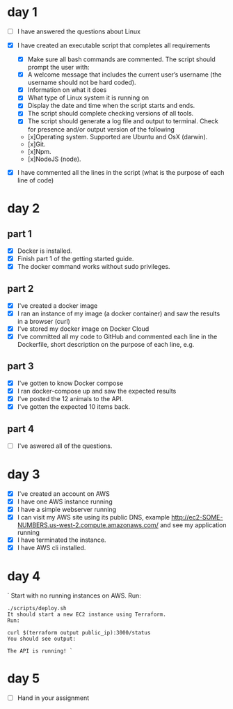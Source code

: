 # day 1
- [ ] I have answered the questions about Linux
- [x] I have created an executable script that completes all requirements
    - [x] Make sure all bash commands are commented.
    The script should prompt the user with:
    - [x] A welcome message that includes the current user’s username (the username should not be hard coded).
    - [x] Information on what it does
    - [x] What type of Linux system it is running on
    - [x] Display the date and time when the script starts and ends.
    - [x] The script should complete checking versions of all tools.
    - [x] The script should generate a log file and output to terminal.
    Check for presence and/or output version of the following
    - [x]Operating system. Supported are Ubuntu and OsX (darwin).
    - [x]Git.
    - [x]Npm.
    - [x]NodeJS (node).
- [x] I have commented all the lines in the script (what is the purpose of each line of code)


# day 2

## part 1
- [x] Docker is installed.
- [x] Finish part 1 of the getting started guide.
- [x] The docker command works without sudo privileges.

## part 2
- [x] I've created a docker image
- [x] I ran an instance of my image (a docker container) and saw the results in a browser (curl)
- [x] I've stored my docker image on Docker Cloud
- [x] I've committed all my code to GitHub and commented each line in the Dockerfile, short description on the purpose of each line, e.g.

## part 3
- [x] I've gotten to know Docker compose
- [x] I ran docker-compose up and saw the expected results
- [x] I've posted the 12 animals to the API.
- [x] I've gotten the expected 10 items back.
## part 4
- [ ] I've aswered all of the questions.


# day 3

- [x] I've created an account on AWS
- [x] I have one AWS instance running
- [x] I have a simple webserver running
- [x] I can visit my AWS site using its public DNS, example http://ec2-SOME-NUMBERS.us-west-2.compute.amazonaws.com/ and see my application running
- [x] I have terminated the instance.
- [x] I have AWS cli installed.

# day 4
`
    Start with no running instances on AWS.
    Run:

    ./scripts/deploy.sh
    It should start a new EC2 instance using Terraform.
    Run:

    curl $(terraform output public_ip):3000/status
    You should see output:

    The API is running! `
# day 5
- [ ] Hand in your assignment
